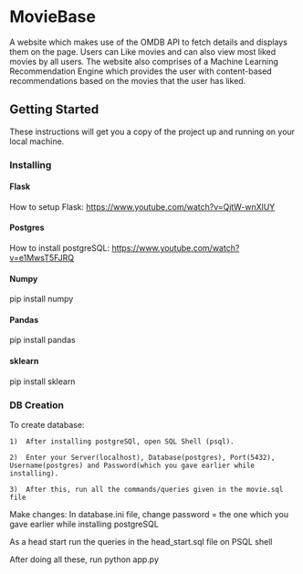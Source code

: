 # MovieBase
A website which makes use of the OMDB API to fetch details and displays them on the page. Users can Like movies and can also view most liked movies by all users. The website also comprises of a Machine Learning Recommendation Engine which provides the user with content-based recommendations based on the movies that the user has liked.  

## Getting Started
These instructions will get you a copy of the project up and running on your local machine. 
### Installing
#### Flask
How to setup Flask: https://www.youtube.com/watch?v=QjtW-wnXlUY
#### Postgres
How to install postgreSQL: https://www.youtube.com/watch?v=e1MwsT5FJRQ
#### Numpy
pip install numpy
#### Pandas
pip install pandas
#### sklearn
pip install sklearn


### DB Creation
To create database:
```
1)  After installing postgreSQl, open SQL Shell (psql).

2)  Enter your Server(localhost), Database(postgres), Port(5432), Username(postgres) and Password(which you gave earlier while installing).

3)  After this, run all the commands/queries given in the movie.sql file
```
Make changes: In database.ini file, change password = the one which you gave earlier while installing postgreSQL

As a head start run the queries in the head_start.sql file on PSQL shell

After doing all these, run python app.py
